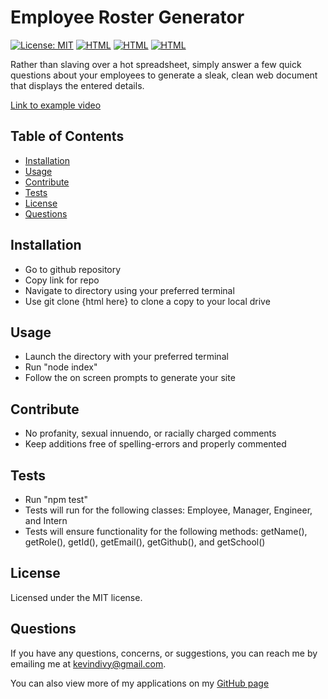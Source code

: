   # Employee Roster Generator 
  [![License: MIT](https://img.shields.io/badge/License-MIT-yellow.svg)](https://opensource.org/licenses/MIT) [![HTML](https://img.shields.io/badge/-ES6-yellow)](https://shields.io/)  [![HTML](https://img.shields.io/badge/-Bootstrap-blueviolet)](https://shields.io/)  [![HTML](https://img.shields.io/badge/-Node-lightgrey)](https://shields.io/) 
  
  Rather than slaving over a hot spreadsheet, simply answer a few quick questions about your employees to generate a sleak, clean web document that displays the entered details.
  
  [Link to example video](https://drive.google.com/file/d/1yVAwPhpKaT66_MPgBAVfFugGEuHdav75/view)

  ## Table of Contents

  * [Installation](#installation)
  * [Usage](#usage)
  * [Contribute](#contribute)
  * [Tests](#tests)
  * [License](#license)
  * [Questions](#questions)
    
  ## Installation
  
  * Go to github repository
  * Copy link for repo
  * Navigate to directory using your preferred terminal
  * Use git clone {html here} to clone a copy to your local drive

  ## Usage
  
  * Launch the directory with your preferred terminal
  * Run "node index"
  * Follow the on screen prompts to generate your site

  ## Contribute
  
  * No profanity, sexual innuendo, or racially charged comments
  * Keep additions free of spelling-errors and properly commented

  ## Tests
  
  * Run "npm test"
  * Tests will run for the following classes: Employee, Manager, Engineer, and Intern
  * Tests will ensure functionality for the following methods: getName(), getRole(), getId(), getEmail(), getGithub(), and getSchool()

  ## License
  Licensed under the MIT license.

  ## Questions
  If you have any questions, concerns, or suggestions, you can reach me by emailing me at kevindivy@gmail.com. 
      
  You can also view more of my applications on my [GitHub page](https://github.com/kevin-ivy)
